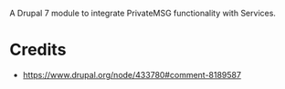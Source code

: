 A Drupal 7 module to integrate PrivateMSG functionality with Services.

# Credits

* https://www.drupal.org/node/433780#comment-8189587
